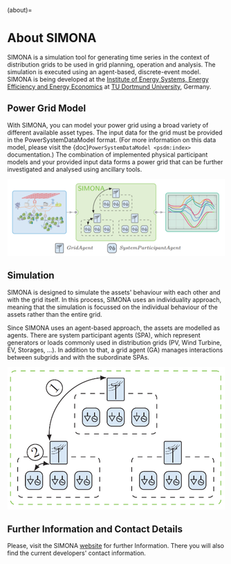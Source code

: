 (about)=
# About SIMONA

SIMONA is a simulation tool for generating time series in the context of distribution grids to be used in grid planning, 
operation and analysis. The simulation is executed using an agent-based, discrete-event model. SIMONA is being developed
at the [Institute of Energy Systems, Energy Efficiency and Energy Economics](https://ie3.etit.tu-dortmund.de) at
[TU Dortmund University](https://www.tu-dortmund.de), Germany.

## Power Grid Model
With SIMONA, you can model your power grid using a broad variety of different available asset types. The input data for
the grid must be provided in the PowerSystemDataModel format. (For more information on this data model, please visit the
{doc}`PowerSystemDataModel <psdm:index>` documentation.) The combination of implemented
physical participant models and your provided input data forms a power grid that can be further investigated and 
analysed using ancillary tools.

![SIMONA System Overview](images/usersguide/basic_simona_environment.png)

## Simulation
SIMONA is designed to simulate the assets' behaviour with each other and with the grid itself. In this process, SIMONA
uses an individuality approach, meaning that the simulation is focussed on the individual behaviour of the assets rather
than the entire grid. 

Since SIMONA uses an agent-based approach, the assets are modelled as agents. There are system participant agents (SPA),
which represent generators or loads commonly used in distribution grids (PV, Wind Turbine, EV, Storages, ...). In 
addition to that, a grid agent (GA) manages interactions between subgrids and with the subordinate SPAs.

![SIMONA Message Protocol Overview](images/usersguide/agent_messages.png)

## Further Information and Contact Details

Please, visit the SIMONA [website](https://simona.ie3.e-technik.tu-dortmund.de) for further Information. There you will
also find the current developers' contact information.
